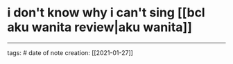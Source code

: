 # i don't know why i can't sing [[bcl aku wanita review|aku wanita]]

___
tags: #
date of note creation: [[2021-01-27]]

